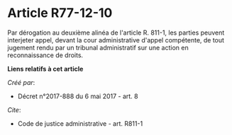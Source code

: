 # Article R77-12-10

Par dérogation au deuxième alinéa de l'article R. 811-1, les parties peuvent interjeter appel, devant la cour administrative
d'appel compétente, de tout jugement rendu par un tribunal administratif sur une action en reconnaissance de droits.

**Liens relatifs à cet article**

_Créé par_:

  - Décret n°2017-888 du 6 mai 2017 - art. 8

_Cite_:

  - Code de justice administrative - art. R811-1
